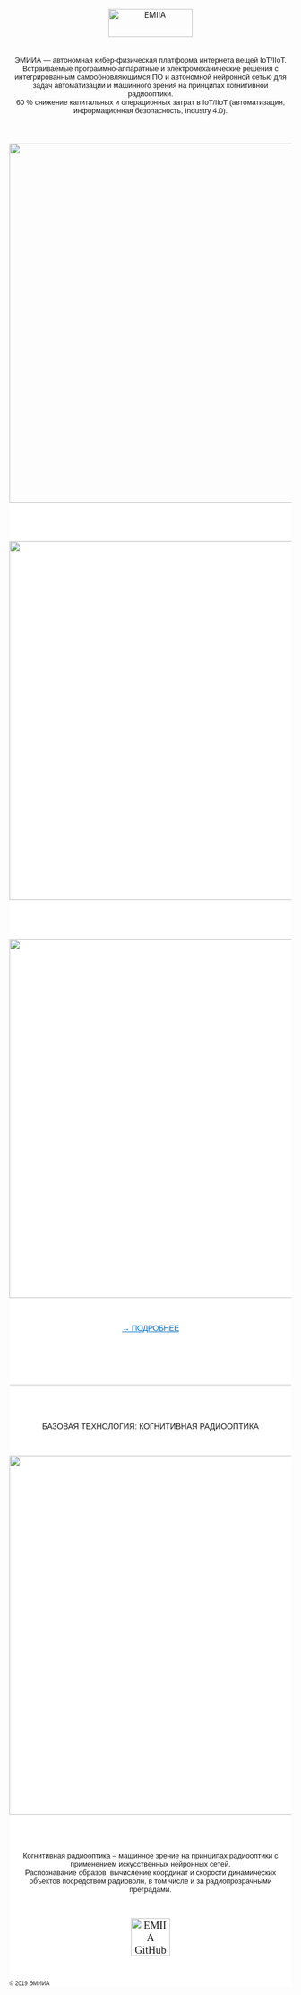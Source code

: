 
<html >
  <head>
    <meta charset="UTF-8">


  
<br/>

<div class="separator" style="clear: both; text-align: center;">
<a href="https://www.emiia.ru"><img alt="EMIIA" border="0" height="50" width="150" src="https://emiia.github.io/1/monocle12.svg" title="EMIIA" /></a></div>

<br/>
<br/>
	
<div dir="ltr" style="text-align: center;" trbidi="on">
<span style="font-family: Arial; font-size: small;">
 ЭМИИА — автономная кибер-физическая платформа интернета вещей IoT/IIoT. <a href="https://www.emiia.ru/p/confidentiality.html"><span style="color: black;"></span></a></span></div>
 <div dir="ltr" style="text-align: center;" trbidi="on">
<span style="font-family: Arial; font-size: small;">
 Встраиваемые программно-аппаратные и электромеханические решения c интегрированным самообновляющимся ПО и автономной нейронной сетью для задач автоматизации и машинного зрения на принципах когнитивной радиооптики.<a href="https://www.emiia.ru/p/confidentiality.html"><span style="color: black;"></span></a></span></div>
<div dir="ltr" style="text-align: center;" trbidi="on">
<span style="font-family: Arial; font-size: small;">
 60 % снижение капитальных и операционных затрат в IoT/IIoT (автоматизация, информационная безопасность, Industry 4.0).<a href="https://www.emiia.ru/p/confidentiality.html"><span style="color: black;"></span></a></span></div>


<br/>
<br/>
<br/>



<div class="separator" style="clear: both; text-align: center;">
<a href="https://emiia.github.io/1/monocle8.png" ><img  src="https://emiia.github.io/1/monocle8.png" style="font-family: &quot;times new roman&quot;;" width="640" /></a></div>
<div class="separator" style="background-color: white; clear: both; font-size: 18.72px; text-align: center;">

<br/>
<br/>
<br/>

<div class="separator" style="clear: both; text-align: center;">
<a href="https://emiia.github.io/1/monocle4.gif" ><img  src="https://emiia.github.io/1/monocle4.gif" style="font-family: &quot;times new roman&quot;;" width="640" /></a></div>
<div class="separator" style="background-color: white; clear: both; font-size: 18.72px; text-align: center;">
	
<br/>
<br/>
<br/>

<div class="separator" style="clear: both; text-align: center;">
<a href="https://emiia.github.io/1/monocle4.gif" ><img  src="https://emiia.github.io/1/monocle7.png" style="font-family: &quot;times new roman&quot;;" width="640" /></a></div>
<div class="separator" style="background-color: white; clear: both; font-size: 18.72px; text-align: center;">	

<br/>
<br/>

<div dir="ltr" style="text-align: center;" trbidi="on">
<a class="more" data-analytics-region="learn more" href="https://www.emiia.ru/p/b2b.html" style="color: #0070c9; font-size: 14px; letter-spacing: -0.374px; text-align: center;"><span style="font-family: Arial, Helvetica, sans-serif;">→ ПОДРОБНЕЕ</span></a></div>


<br/>
<br/>
<br/>
<br/>

<div dir="ltr" style="text-align: left;" trbidi="on">
<div style="margin: 0px; padding: 0px; text-align: center;">
<hr style="border-bottom-color: rgb(229, 229, 229); border-bottom-style: solid; border-left: 0px; border-right: 0px; border-top: 0px; clear: both; font-family: &quot;times new roman&quot;; height: 0px; margin: 0px 0px 20px; padding: 0px;" />
<div style="font-family: &quot;times new roman&quot;; margin: 0px; padding: 0px;">

<br/>
<br/>

<div dir="ltr" style="text-align: center;" trbidi="on">
<div style="text-align: center;">
<span style="font-family: &quot;arial&quot; , &quot;ariala&quot; , arial; font-size: 14px;">БАЗОВАЯ ТЕХНОЛОГИЯ: КОГНИТИВНАЯ РАДИООПТИКА</span></div>

<br/>
<br/>
    

</div>
<div class="separator" style="clear: both; text-align: center;">
<a href="https://emiia.github.io/1/monocle17.png" ><img  src="https://emiia.github.io/1/monocle17.png" style="font-family: &quot;times new roman&quot;;" width="640" /></a></div>
<div class="separator" style="background-color: white; clear: both; font-size: 18.72px; text-align: center;">

<br/>


<br/>
<br/>


<div dir="ltr" style="text-align: center;" trbidi="on">
<span style="font-family: Arial; font-size: small;">
Когнитивная радиооптика – машинное зрение на принципах радиооптики с применением искусственных нейронных сетей. <a href="https://www.emiia.ru/p/confidentiality.html"><span style="color: black;"></span></a></span></div>
<div dir="ltr" style="text-align: center;" trbidi="on">
<span style="font-family: Arial; font-size: small;">
Распознавание образов, вычисление координат и скорости динамических объектов посредством радиоволн, в том числе и за радиопрозрачными преградами. <a href="https://www.emiia.ru/p/confidentiality.html"><span style="color: black;"></span></a></span></div>
<br/>
<br/>

<div dir="ltr" style="text-align: left;" trbidi="on">
<div class="separator" style="clear: both; text-align: center;">
<a href="https://github.com/EMIIA"><img alt="EMIIA GitHub" border="0" data-original-height="140" data-original-width="280" height="67" src="https://emiia.github.io/emiia13.svg" title="EMIIA" width="70" /></a></div>
            

<br/>
<br/>

<div dir="ltr" style="text-align: left;" trbidi="on">
<span style="font-family: Arial; font-size: x-small;">© 2019 ЭМИИА<a href="https://www.emiia.ru/p/confidentiality.html"><span style="color: black;"></span></a></span></div>



